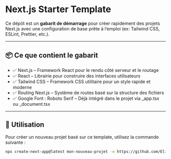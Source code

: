 # Next.js Starter Template

Ce dépôt est un **gabarit de démarrage** pour créer rapidement des projets Next.js avec une configuration de base prête à l’emploi (ex: Tailwind CSS, ESLint, Prettier, etc.).

---

## 📦 Ce que contient le gabarit
- ✅ Next.js – Framework React pour le rendu côté serveur et le routage
- ✅ React – Librairie pour construire des interfaces utilisateurs
- ✅ Tailwind CSS – Framework CSS utilitaire pour un style rapide et moderne
- ✅ Routing Next.js – Système de routes basé sur la structure des fichiers
- ✅ Google Font : Roboto Serif – Déjà intégré dans le projet via _app.tsx ou _document.tsx

---

## 🚀 Utilisation

Pour créer un nouveau projet basé sur ce template, utilisez la commande suivante :

```bash
npx create-next-app@latest mon-nouveau-projet -e https://github.com/EliasOus/gabarit.git
